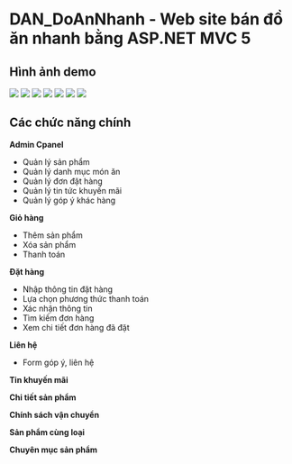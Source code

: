# DAN_DoAnNhanh - Web site bán đồ ăn nhanh bằng ASP.NET MVC 5
## Hình ảnh demo
![](https://i.imgur.com/r5FnU0t.png)
![](https://i.imgur.com/1sNkVz3.png)
![](https://i.imgur.com/p0UHfcR.png)
![](https://i.imgur.com/dO3vyns.png)
![](https://i.imgur.com/DYfsHDa.png)
![](https://i.imgur.com/8ERzOw3.png)
![](https://i.imgur.com/qrQWCWh.png)
## Các chức năng chính
__Admin Cpanel__
- Quản lý sản phẩm
- Quản lý danh mục món ăn
- Quản lý đơn đặt hàng
- Quản lý tin tức khuyến mãi
- Quản lý góp ý khác hàng

__Giỏ hàng__
- Thêm sản phẩm
- Xóa sản phẩm
- Thanh toán

__Đặt hàng__
- Nhập thông tin đặt hàng
- Lựa chọn phương thức thanh toán
- Xác nhận thông tin
- Tìm kiếm đơn hàng
- Xem chi tiết đơn hàng đã đặt

__Liên hệ__
- Form góp ý, liên hệ

__Tin khuyến mãi__

__Chi tiết sản phẩm__

__Chính sách vận chuyển__

__Sản phẩm cùng loại__

__Chuyên mục sản phẩm__
